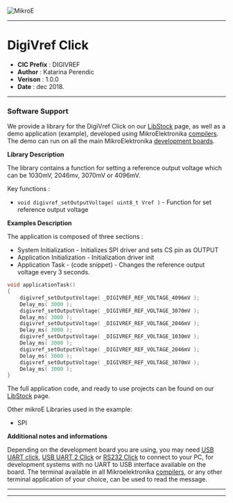 ![MikroE](http://www.mikroe.com/img/designs/beta/logo_small.png)

---

# DigiVref Click

- **CIC Prefix**  : DIGIVREF
- **Author**      : Katarina Perendic
- **Verison**     : 1.0.0
- **Date**        : dec 2018.

---

### Software Support

We provide a library for the DigiVref Click on our [LibStock](https://libstock.mikroe.com/projects/view/2676/digivref-click) 
page, as well as a demo application (example), developed using MikroElektronika 
[compilers](http://shop.mikroe.com/compilers). The demo can run on all the main 
MikroElektronika [development boards](http://shop.mikroe.com/development-boards).

**Library Description**

The library contains a function for setting a reference output voltage which can be 1030mV, 2046mv, 3070mV or 4096mV.

Key functions :

- ``` void digivref_setOutputVoltage( uint8_t Vref ) ``` - Function for set reference output voltage

**Examples Description**

The application is composed of three sections :

- System Initialization - Initializes SPI driver and sets CS pin as OUTPUT
- Application Initialization - Initialization driver init
- Application Task - (code snippet) - Changes the reference output voltage every 3 seconds.


```.c
void applicationTask()
{
    digivref_setOutputVoltage( _DIGIVREF_REF_VOLTAGE_4096mV );
    Delay_ms( 3000 );
    digivref_setOutputVoltage( _DIGIVREF_REF_VOLTAGE_3070mV );
    Delay_ms( 3000 );
    digivref_setOutputVoltage( _DIGIVREF_REF_VOLTAGE_2046mV );
    Delay_ms( 3000 );
    digivref_setOutputVoltage( _DIGIVREF_REF_VOLTAGE_1030mV );
    Delay_ms( 3000 );
    digivref_setOutputVoltage( _DIGIVREF_REF_VOLTAGE_2046mV );
    Delay_ms( 3000 );
    digivref_setOutputVoltage( _DIGIVREF_REF_VOLTAGE_3070mV );
    Delay_ms( 3000 );
}
```

The full application code, and ready to use projects can be found on our 
[LibStock](https://libstock.mikroe.com/projects/view/2676/digivref-click) page.

Other mikroE Libraries used in the example:

- SPI

**Additional notes and informations**

Depending on the development board you are using, you may need 
[USB UART click](http://shop.mikroe.com/usb-uart-click), 
[USB UART 2 Click](http://shop.mikroe.com/usb-uart-2-click) or 
[RS232 Click](http://shop.mikroe.com/rs232-click) to connect to your PC, for 
development systems with no UART to USB interface available on the board. The 
terminal available in all Mikroelektronika 
[compilers](http://shop.mikroe.com/compilers), or any other terminal application 
of your choice, can be used to read the message.

---
---
